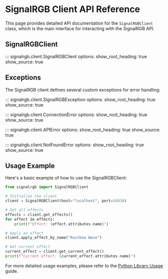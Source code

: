 # SignalRGB Client API Reference

This page provides detailed API documentation for the `SignalRGBClient` class, which is the main interface for interacting with the SignalRGB API.

## SignalRGBClient

::: signalrgb.client.SignalRGBClient
    options:
      show_root_heading: true
      show_source: true

## Exceptions

The SignalRGB client defines several custom exceptions for error handling:

::: signalrgb.client.SignalRGBException
    options:
      show_root_heading: true
      show_source: true

::: signalrgb.client.ConnectionError
    options:
      show_root_heading: true
      show_source: true

::: signalrgb.client.APIError
    options:
      show_root_heading: true
      show_source: true

::: signalrgb.client.NotFoundError
    options:
      show_root_heading: true
      show_source: true

## Usage Example

Here's a basic example of how to use the SignalRGBClient:

```python
from signalrgb import SignalRGBClient

# Initialize the client
client = SignalRGBClient(host="localhost", port=16038)

# Get all effects
effects = client.get_effects()
for effect in effects:
    print(f"Effect: {effect.attributes.name}")

# Apply an effect
client.apply_effect_by_name("Rainbow Wave")

# Get current effect
current_effect = client.get_current_effect()
print(f"Current effect: {current_effect.attributes.name}")
```

For more detailed usage examples, please refer to the [Python Library Usage](../usage/library.md) guide.
